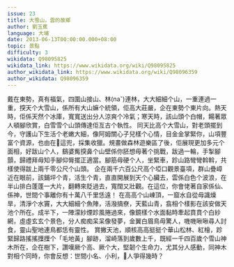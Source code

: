 ```yaml
---
issue: 23
title: 大雪山，雲的故鄉
author: 劉玉蕉
language: 大埔
date: 2013-06-13T00:00:00.000+08:00
topic: 景點
difficulty: 3
wikidata: Q98095825
wikidata_link: https://www.wikidata.org/wiki/Q98095825
author_wikidata_link: https://www.wikidata.org/wiki/Q98096359
author_wikidata: Q98096359
---
```

戴在東勢，真有福氣，四圍山接山、林(naˇ)連林，大大細細个山，一重連過一重，揬天个大雪山，係所有大山嫲个統領，佢高大莊嚴，企在東勢个東片向。熱天時，佢係天然个冰庫，寬寬送出分人涼爽个冷氣；寒天時，該山頭个白帽，餳著眾人頓腳欣賞，白雪雪个山頭傳達佢亙古个執性。
同天比高个大雪山，對老頭擺到今，守護山下生活个老嫩大細，像阿姆關心子兒樣个心情，目金金掌緊你，山項豐富个資源，也由在𫣆這兜，採集收獵。規畫做森林遊樂區了後，佢展現更加多元个面相，好跋山个人，鷂婆觜揬鼻个山壁係你胚想毋著个挑戰，跋過一輪，手掣腳顫，歸禮拜毋知手腳仰脣擺正適當。腳筋毋硬个人，坐緊車，跈山路彎彎斡斡，共樣使得跋上兩千零公尺个山頭。
企在兩千六百公尺高个埡口觀景臺項，群山疊嶂近在眼前，該鋪坪个青，活生个青，直直開展到天个心臟去，雲係白色个波浪，在半山排白蓬蓬一大片，翻轉來貶過去，寬闊又壯觀。在這位，你會恅著自家係仙、係神，世間个事離你有十萬八千里恁遠！
在高高个山崠頂，一窟水自從毋識燥旱，清淨个水竇，大大細細个魚陣，活潑搞尞，天藍山青，翕相个樣影在該安做天池个所在。成半下，一陣濛紗煙跈風捲過來，像鏡樣个水面黏時牽起賁賁个白紗網，虛虛玄玄个景色，分人痴痴呆呆像發夢，金翼白眉鳥毋驚人，嘰嘰啾啾尋人討食，靈山聖地連鳥都恁有靈性。
賞撇天池，順核高高挺挺个華山松林、紅檜，跈緊歸路搖搖擛擛个「毛地黃」腳跡，溜崎落到歲數上千，既經一千四百歲个雪山神木所在，企在樹下，讚嘆厥个高、厥个大，堅韌个生命力，尤其分人感動，同神木對相个同時，你會反想：世間小名、小利，𫣆人爭得幾時？